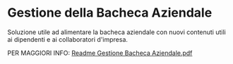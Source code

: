 # Gestione della Bacheca Aziendale
Soluzione utile ad alimentare la bacheca aziendale con nuovi contenuti utili ai dipendenti e ai collaboratori d'impresa.

PER MAGGIORI INFO: [Readme Gestione Bacheca Aziendale.pdf](https://github.com/Jamio-openwork/gestione-bacheca-aziendale/files/6732640/Readme.Gestione.Bacheca.Aziendale.pdf)
